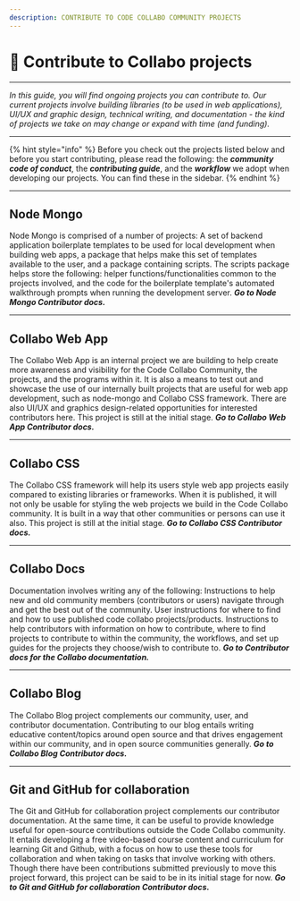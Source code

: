 ```yaml
---
description: CONTRIBUTE TO CODE COLLABO COMMUNITY PROJECTS
---
```


# 👷 Contribute to Collabo projects

***

_In this guide, you will find ongoing projects you can contribute to. Our current projects involve building libraries (to be used in web applications), UI/UX and graphic design, technical writing, and documentation - the kind of projects we take on may change or expand with time (and funding)._

***

{% hint style="info" %}
Before you check out the projects listed below and before you start contributing, please read the following: the _**community code of conduct**_, the _**contributing guide**_, and the _**workflow**_ we adopt when developing our projects. You can find these in the sidebar.
{% endhint %}

***

## Node Mongo

Node Mongo is comprised of a number of projects: A set of backend application boilerplate templates to be used for local development when building web apps, a package that helps make this set of templates available to the user, and a package containing scripts. The scripts package helps store the following: helper functions/functionalities common to the projects involved, and the code for the boilerplate template's automated walkthrough prompts when running the development server. _**Go to Node Mongo Contributor docs.**_

***

## Collabo Web App

The Collabo Web App is an internal project we are building to help create more awareness and visibility for the Code Collabo Community, the projects, and the programs within it. It is also a means to test out and showcase the use of our internally built projects that are useful for web app development, such as node-mongo and Collabo CSS framework. There are also UI/UX and graphics design-related opportunities for interested contributors here. This project is still at the initial stage. _**Go to Collabo Web App Contributor docs.**_

***

## Collabo CSS

The Collabo CSS framework will help its users style web app projects easily compared to existing libraries or frameworks. When it is published, it will not only be usable for styling the web projects we build in the Code Collabo community. It is built in a way that other communities or persons can use it also. This project is still at the initial stage. _**Go to Collabo CSS Contributor docs.**_

***

## Collabo Docs

Documentation involves writing any of the following: Instructions to help new and old community members (contributors or users) navigate through and get the best out of the community. User instructions for where to find and how to use published code collabo projects/products. Instructions to help contributors with information on how to contribute, where to find projects to contribute to within the community, the workflows, and set up guides for the projects they choose/wish to contribute to. _**Go to Contributor docs for the Collabo documentation.**_

***

## Collabo Blog

The Collabo Blog project complements our community, user, and contributor documentation. Contributing to our blog entails writing educative content/topics around open source and that drives engagement within our community, and in open source communities generally. _**Go to Collabo Blog Contributor docs.**_

***

## Git and GitHub for collaboration

The Git and GitHub for collaboration project complements our contributor documentation. At the same time, it can be useful to provide knowledge useful for open-source contributions outside the Code Collabo community. It entails developing a free video-based course content and curriculum for learning Git and Github, with a focus on how to use these tools for collaboration and when taking on tasks that involve working with others. Though there have been contributions submitted previously to move this project forward, this project can be said to be in its initial stage for now. _**Go to Git and GitHub for collaboration Contributor docs.**_
